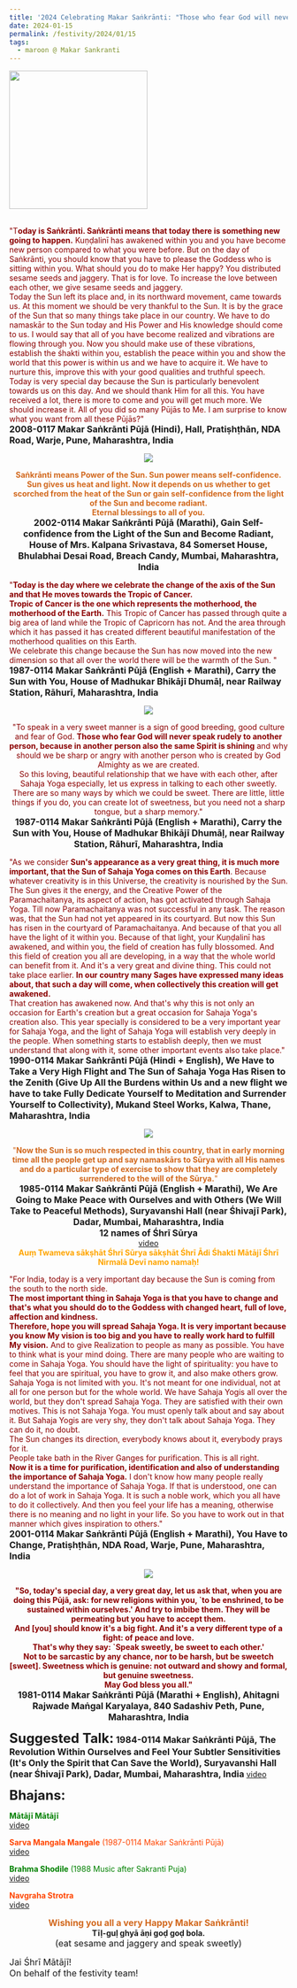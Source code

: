 ```yaml
---
title: '2024 Celebrating Makar Saṅkrānti: "Those who fear God will never speak rudely to another person, because in another person also the same Spirit is shining" '
date: 2024-01-15
permalink: /festivity/2024/01/15
tags:
  - maroon @ Makar Sankranti
---
```


<div style="text-align: left"><img src="/images/image1.png" width="250" /></div><br>

<p>
<font color="DarkRed">"T<b>oday is Saṅkrānti. Saṅkrānti means that today there is something new going to happen.</b> Kuṇḍalinī has awakened within you and you have become new person compared to what you were before. But on the day of Saṅkrānti, you should know that you have to please the Goddess who is sitting within you. What should you do to make Her happy? You distributed sesame seeds and jaggery. That is for love. To increase the love between each other, we give sesame seeds and jaggery.<br>
Today the Sun left its place and, in its northward movement, came towards us. At this moment we should be very thankful to the Sun. It is by the grace of the Sun that so many things take place in our country. We have to do namaskār to the Sun today and His Power and His knowledge should come to us. I would say that all of you have become realized and vibrations are flowing through you. Now you should make use of these vibrations, establish the śhakti within you, establish the peace within you and show the world that this power is within us and we have to acquire it. We have to nurture this, improve this with your good qualities and truthful speech.<br>
Today is very special day because the Sun is particularly benevolent towards us on this day. And we should thank Him for all this. You have received a lot, there is more to come and you will get much more. We should increase it. All of you did so many Pūjās to Me. I am surprise to know what you want from all these Pūjās?"</font><br>
<font size="+0"><b>2008-0117 Makar Saṅkrānti Pūjā (Hindi), Hall, Pratiṣhṭhān, NDA Road, Warje, Pune, Maharashtra, India</b></font>
</p>

<div style="text-align: center"><img src="/images/image1316.png" /></div>

<p style="text-align:center;">
<font color="Chocolate"><b>Saṅkrānti means Power of the Sun. Sun power means self-confidence. Sun gives us heat and light. Now it depends on us whether to get scorched from the heat of the Sun or gain self-confidence from the light of the Sun and become radiant.<br>
Eternal blessings to all of you.</b></font><br>
<font size="+0"><b>2002-0114 Makar Saṅkrānti Pūjā (Marathi), Gain Self-confidence from the Light of the Sun and Become Radiant, House of Mrs. Kalpana Srivastava, 84 Somerset House, Bhulabhai Desai Road, Breach Candy, Mumbai, Maharashtra, India</b></font>
</p>

<p>
<font color="DarkRed">"<b>Today is the day where we celebrate the change of the axis of the Sun and that He moves towards the Tropic of Cancer.<br>
Tropic of Cancer is the one which represents the motherhood, the motherhood of the Earth.</b> This Tropic of Cancer has passed through quite a big area of land while the Tropic of Capricorn has not. And the area through which it has passed it has created different beautiful manifestation of the motherhood qualities on this Earth.<br>
We celebrate this change because the Sun has now moved into the new dimension so that all over the world there will be the warmth of the Sun. "</font><br>
<font size="+0"><b>1987-0114 Makar Saṅkrānti Pūjā (English + Marathi), Carry the Sun with You, House of Madhukar Bhikājī Dhumāḷ, near Railway Station, Rāhurī, Maharashtra, India</b></font>
</p>

<div style="text-align: center"><img src="/images/image1317.png" /></div>

<p style="text-align:center;">
<font color="DarkRed">"To speak in a very sweet manner is a sign of good breeding, good culture and fear of God. <b>Those who fear God will never speak rudely to another person, because in another person also the same Spirit is shining</b> and why should we be sharp or angry with another person who is created by God Almighty as we are created.<br>
So this loving, beautiful relationship that we have with each other, after Sahaja Yoga especially, let us express in talking to each other sweetly. There are so many ways by which we could be sweet. There are little, little things if you do, you can create lot of sweetness, but you need not a sharp tongue, but a sharp memory."</font><br>
<font size="+0"><b>1987-0114 Makar Saṅkrānti Pūjā (English + Marathi), Carry the Sun with You, House of Madhukar Bhikājī Dhumāḷ, near Railway Station, Rāhurī, Maharashtra, India</b></font>
</p>

<p>
<font color="DarkRed">"As we consider <b>Sun's appearance as a very great thing, it is much more important, that the Sun of Sahaja Yoga comes on this Earth</b>. Because whatever creativity is in this Universe, the creativity is nourished by the Sun. The Sun gives it the energy, and the Creative Power of the Paramachaitanya, its aspect of action, has got activated through Sahaja Yoga. Till now Paramachaitanya was not successful in any task. The reason was, that the Sun had not yet appeared in its courtyard. But now this Sun has risen in the courtyard of Paramachaitanya. And because of that you all have the light of it within you. Because of that light, your Kuṇḍalinī has awakened, and within you, the field of creation has fully blossomed. And this field of creation you all are developing, in a way that the whole world can benefit from it. And it's a very great and divine thing. This could not take place earlier. <b>In our country many Sages have expressed many ideas about, that such a day will come, when collectively this creation will get awakened.</b><br>
That creation has awakened now. And that's why this is not only an occasion for Earth's creation but a great occasion for Sahaja Yoga's creation also. This year specially is considered to be a very important year for Sahaja Yoga, and the light of Sahaja Yoga will establish very deeply in the people. When something starts to establish deeply, then we must understand that along with it, some other important events also take place."</font><br>
<font size="+0"><b>1990-0114 Makar Saṅkrānti Pūjā (Hindi + English), We Have to Take a Very High Flight and The Sun of Sahaja Yoga Has Risen to the Zenith (Give Up All the Burdens within Us and a new flight we have to take Fully Dedicate Yourself to Meditation and Surrender Yourself to Collectivity), Mukand Steel Works, Kalwa, Thane, Maharashtra, India</b></font>
</p>

<div style="text-align: center"><img src="/images/image1318.png" /></div>

<p style=" text-align:center;">
<font color="Chocolate">"<b>Now the Sun is so much respected in this country, that in early morning time all the people get up and say namaskārs to Sūrya with all His names and do a particular type of exercise to show that they are completely surrendered to the will of the Sūrya.</b>"</font><br>
<font size="+0"><b>1985-0114 Makar Saṅkrānti Pūjā (English + Marathi), We Are Going to Make Peace with Ourselves and with Others (We Will Take to Peaceful Methods), Suryavanshi Hall (near Śhivajī Park), Dadar, Mumbai, Maharashtra, India<br>
12 names of Śhrī Sūrya</b></font><br>
<a href="https://youtu.be/jqmPOEnU9tg">video</a><br>
<font color="Orange"><b>Auṃ Twameva sākṣhāt Śhrī Sūrya sākṣhāt Śhrī Ādi Śhakti Mātājī Śhrī Nirmalā Devī namo namaḥ!</b></font>
</p>

<p>
<font color="DarkRed">"For India, today is a very important day because the Sun is coming from the south to the north side.<br>
<b>The most important thing in Sahaja Yoga is that you have to change and that's what you should do to the Goddess with changed heart, full of love, affection and kindness.<br>
Therefore, hope you will spread Sahaja Yoga. It is very important because you know My vision is too big and you have to really work hard to fulfill My vision.</b> And to give Realization to people as many as possible. You have to think what is your mind doing. There are many people who are waiting to come in Sahaja Yoga. You should have the light of spirituality: you have to feel that you are spiritual, you have to grow it, and also make others grow.<br>
Sahaja Yoga is not limited with you. It's not meant for one individual, not at all for one person but for the whole world. We have Sahaja Yogis all over the world, but they don't spread Sahaja Yoga. They are satisfied with their own motives. This is not Sahaja Yoga. You must openly talk about and say about it. But Sahaja Yogis are very shy, they don't talk about Sahaja Yoga. They can do it, no doubt.<br>
The Sun changes its direction, everybody knows about it, everybody prays for it.<br>
People take bath in the River Ganges for purification. This is all right.<br>
<b>Now it is a time for purification, identification and also of understanding the importance of Sahaja Yoga.</b> I don't know how many people really understand the importance of Sahaja Yoga. If that is understood, one can do a lot of work in Sahaja Yoga. It is such a noble work, which you all have to do it collectively. And then you feel your life has a meaning, otherwise there is no meaning and no light in your life. So you have to work out in that manner which gives inspiration to others."</font><br>
<font size="+0"><b>2001-0114 Makar Saṅkrānti Pūjā (English + Marathi), You Have to Change, Pratiṣhṭhān, NDA Road, Warje, Pune, Maharashtra, India</b></font>
</p>

<div style="text-align: center"><img src="/images/image1319.png" /></div>

<p style="text-align:center;">
<font color="DarkRed"><b>"So, today's special day, a very great day, let us ask that, when you are doing this Pūjā, ask: for new religions within you, `to be enshrined, to be sustained within ourselves.' And try to imbibe them. They will be permeating but you have to accept them.<br>
And [you] should know it's a big fight. And it's a very different type of a fight: of peace and love.<br>
That's why they say: `Speak sweetly, be sweet to each other.'<br>
Not to be sarcastic by any chance, nor to be harsh, but be sweetch [sweet]. Sweetness which is genuine: not outward and showy and formal, but genuine sweetness.<br>
May God bless you all."</b></font><br>
<font size="+0"><b>1981-0114 Makar Saṅkrānti Pūjā (Marathi + English), Ahitagni Rajwade Maṅgal Karyalaya, 840 Sadashiv Peth, Pune, Maharashtra, India</b></font>
</p>

<font size="+2"><b>Suggested Talk:</b></font> 
<font size="+0"><b>1984-0114 Makar Saṅkrānti Pūjā, The Revolution Within Ourselves and Feel Your Subtler Sensitivities (It's Only the Spirit that Can Save the World), Suryavanshi Hall (near Śhivajī Park), Dadar, Mumbai, Maharashtra, India</b></font>
<a href="https://vimeo.com/71464483"> video</a><br>

<font size="+2"><b>Bhajans:</b></font>

<p>
<font color="green"><b>Mātājī Mātājī</b></font><br>
<a href="https://youtu.be/6ByVzklhnWU">video</a>
</p>

<p>
<font color="OrangeRed"><b>Sarva Mangala Mangale</b> (1987-0114 Makar Saṅkrānti Pūjā)</font><br>
<a href="https://seven-teams.github.io/Videos_Links.html">video</a> 
</p>
 
<p>
<font color="green"><b>Brahma Shodile</b> (1988 Music after Sakranti Puja)</font><br>
<a href="https://seven-teams.github.io/Videos_Links.html">video</a>
</p>

<p>
<font color="OrangeRed"><b>Navgraha Strotra</b></font><br>
<a href="https://seven-teams.github.io/Videos_Links.html">video</a>
</p>

<p style="text-align:center;">
<font color="Chocolate"><font size="+0"><b>Wishing you all a very Happy Makar Saṅkrānti!</b></font></font><br>  
<b>Tīḷ-guḷ ghyā āṇi goḍ goḍ bola.</b><br>
<font size="+0">(eat sesame and jaggery and speak sweetly)</font>
</p>

<p>
<font size="+0">Jai Śhrī Mātājī!<br>
On behalf of the festivity team!</font>
</p>